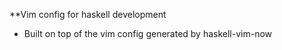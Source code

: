 **Vim config for haskell development

  * Built on top of the vim config generated by haskell-vim-now
